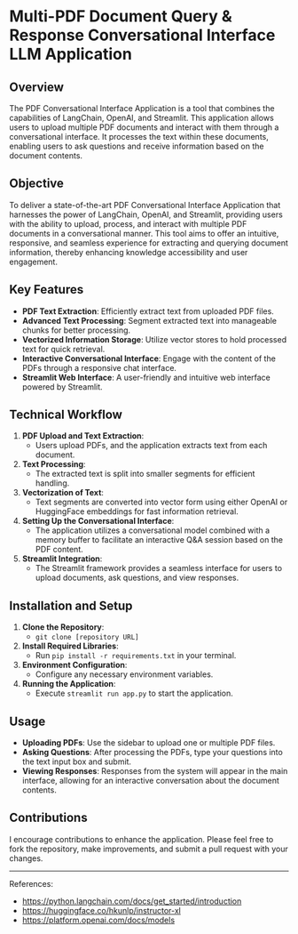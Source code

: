 # Multi-PDF Document Query & Response Conversational Interface LLM Application

## Overview
The PDF Conversational Interface Application is a tool that combines the capabilities of LangChain, OpenAI, and Streamlit. This application allows users to upload multiple PDF documents and interact with them through a conversational interface. It processes the text within these documents, enabling users to ask questions and receive information based on the document contents.

## Objective
To deliver a state-of-the-art PDF Conversational Interface Application that harnesses the power of LangChain, OpenAI, and Streamlit, providing users with the ability to upload, process, and interact with multiple PDF documents in a conversational manner. This tool aims to offer an intuitive, responsive, and seamless experience for extracting and querying document information, thereby enhancing knowledge accessibility and user engagement.

## Key Features
- **PDF Text Extraction**: Efficiently extract text from uploaded PDF files.
- **Advanced Text Processing**: Segment extracted text into manageable chunks for better processing.
- **Vectorized Information Storage**: Utilize vector stores to hold processed text for quick retrieval.
- **Interactive Conversational Interface**: Engage with the content of the PDFs through a responsive chat interface.
- **Streamlit Web Interface**: A user-friendly and intuitive web interface powered by Streamlit.

## Technical Workflow
1. **PDF Upload and Text Extraction**:
    - Users upload PDFs, and the application extracts text from each document.
2. **Text Processing**:
    - The extracted text is split into smaller segments for efficient handling.
3. **Vectorization of Text**:
    - Text segments are converted into vector form using either OpenAI or HuggingFace embeddings for fast information retrieval.
4. **Setting Up the Conversational Interface**:
    - The application utilizes a conversational model combined with a memory buffer to facilitate an interactive Q&A session based on the PDF content.
5. **Streamlit Integration**:
    - The Streamlit framework provides a seamless interface for users to upload documents, ask questions, and view responses.

## Installation and Setup
1. **Clone the Repository**:
   - `git clone [repository URL]`
2. **Install Required Libraries**:
   - Run `pip install -r requirements.txt` in your terminal.
3. **Environment Configuration**:
   - Configure any necessary environment variables.
4. **Running the Application**:
   - Execute `streamlit run app.py` to start the application.

## Usage
- **Uploading PDFs**: Use the sidebar to upload one or multiple PDF files.
- **Asking Questions**: After processing the PDFs, type your questions into the text input box and submit.
- **Viewing Responses**: Responses from the system will appear in the main interface, allowing for an interactive conversation about the document contents.

## Contributions
I encourage contributions to enhance the application. Please feel free to fork the repository, make improvements, and submit a pull request with your changes.


---
References:
- https://python.langchain.com/docs/get_started/introduction
- https://huggingface.co/hkunlp/instructor-xl
- https://platform.openai.com/docs/models
